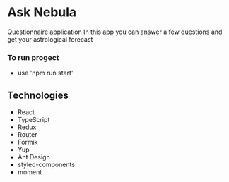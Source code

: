 # Ask Nebula

Questionnaire application
In this app you can answer a few questions and get your astrological forecast

### To run progect

- use 'npm run start'

## Technologies

- React
- TypeScript
- Redux
- Router
- Formik
- Yup
- Ant Design
- styled-components
- moment
